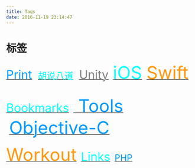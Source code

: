 ```yaml
---
title: Tags
date: 2016-11-19 23:14:47
---
```


# 标签

[<font color=#0099ff size=6>Print</font>](/tags/Print/) &nbsp;&nbsp; [<font color=#00ffff size=5>胡说八道</font>](/tags/Chats/) &nbsp;&nbsp; [<font color=gray size=6>Unity</font>](/tags/Unity/) &nbsp;&nbsp;[<font color=#00ffff size=7>iOS</font>](/tags/iOS/) &nbsp;&nbsp;[<font color=#ff9911 size=7>Swift</font>](/tags/Swift/) &nbsp;&nbsp;

[<font color=#00ffff size=6>Bookmarks</font>](/tags/Bookmarks/) &nbsp;&nbsp;[<font color=#0099ff size=7> Tools </font>](/tags/Tools/) &nbsp;&nbsp;[<font color=#0099ff size=7>Objective-C</font>](/tags/Objective-C/) &nbsp;&nbsp;

[<font color=#ff9911 size=7>Workout</font>](/tags/Workout/) &nbsp;&nbsp;[<font color=#00ffff size=6>Links</font>](/tags/Links/) &nbsp;&nbsp;[<font color=#0099ff size=5>PHP</font>](/tags/PHP/) &nbsp;&nbsp;